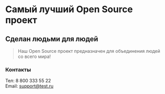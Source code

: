 # Самый лучший Open Source проект

## Сделан людьми для людей

> Наш Open Source проект предназначен для объединения людей со всего мира!

### Контакты
Тел: 8 800 333 55 22\
Email: support@test.ru
